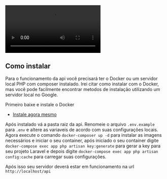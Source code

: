 <video src="https://github.com/gabriieelreeis/loan-simulations/raw/main/WhatsApp%20Video%202023-02-12%20at%2019.44.13.mp4" controls="controls" style="max-width: 730px;">
</video>

## Como instalar
Para o funcionamento da api você precisará ter o Docker ou um servidor local PHP com composer instalado.
Irei citar como instalar com o Docker, mas você pode facilmente encontrar metodos de instalação utilizando um servidor local no Google.

Primeiro baixe e instale o Docker
- [Instale agora mesmo](https://www.docker.com/)

Após instalado vá a pasta raiz da api.
Renomeie o arquivo `.env.example` para `.env` e altere as variaveis de acordo com suas configurações locais.
Agora execute o comando `docker-composer up -d` para instalar as imagens necessários e iniciar o seu container, após iniciado o seu container digite `docker-compose exec app php artisan key:generate` para gerar a key para seu projeto Laravel e depois digite `docker-compose exec app php artisan config:cache` para carregar suas configurações.

Após isso seu servidor deverá estar em funcionamento na url `http://localhost/api`
